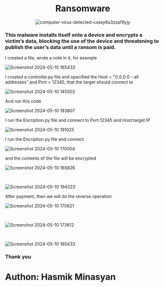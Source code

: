 <h1 align="center" >Ransomware</h1>


<div align="center">

![computer-virus-detected-cssey6s3zzaf9yjy](https://github.com/Hasul79/Ransomware/assets/95657084/fd2e8c28-6d41-42dd-b3a7-d43d594cfc3b)

</div>

<h3>
This malware installs itself onto a device and encrypts a victim’s data, blocking the use of the device and threatening to publish the user’s data until a ransom is paid.

</h3>

<p>I created a file, wrote a note in it, for example</p>


![Screenshot 2024-05-10 165433](https://github.com/Hasul79/Ransomware/assets/95657084/4b19d6db-4c19-4f6d-a4bb-b0d15c987bbb)


<p>I created a controller.py file and specified the Host = "0․0․0․0 - all addresses" and Port = 12345,  that the target should connect to</p>


![Screenshot 2024-05-10 145502](https://github.com/Hasul79/Ransomware/assets/95657084/14ea817a-84bc-447b-b325-e7e7211e5692)


<p>And run this code</p>


![Screenshot 2024-05-10 183807](https://github.com/Hasul79/Ransomware/assets/95657084/db77e881-e634-44ea-93e1-f7787ae2dfee)


<p>I run the Encription.py file and connect to Port:12345 and Host:target IP</p>

![Screenshot 2024-05-10 191025](https://github.com/Hasul79/Ransomware/assets/95657084/7d530a6f-c51c-45af-8614-0f0909a7e837)

<p>I run the Encription.py file and connect </p>

![Screenshot 2024-05-10 170004](https://github.com/Hasul79/Ransomware/assets/95657084/3ca21bf4-407c-49c0-a5b0-3844e4f270ba)

<p>and the contents of the file will be encrypted</p>

![Screenshot 2024-05-10 165826](https://github.com/Hasul79/Ransomware/assets/95657084/ed325960-9bcd-44d1-9ff7-3069df8d44ff)

<br/>

![Screenshot 2024-05-10 194323](https://github.com/Hasul79/Ransomware/assets/95657084/3eb07d97-16c0-4707-b6d2-55ee923f1461)

<p>After payment, then we will do the reverse operation</p>

![Screenshot 2024-05-10 170621](https://github.com/Hasul79/Ransomware/assets/95657084/d20ed733-6691-490a-ac2a-dff6a6737939)

</br>

![Screenshot 2024-05-10 173612](https://github.com/Hasul79/Ransomware/assets/95657084/93e2f817-9ae8-4a9e-bd26-98860a823470)

<br/>

![Screenshot 2024-05-10 165433](https://github.com/Hasul79/Ransomware/assets/95657084/87ac66a6-6c0a-49cf-8395-18cc400a25b7)


<h3>Thank you</h3>





# Authon: Hasmik Minasyan





